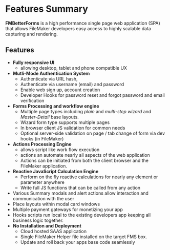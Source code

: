 # Features Summary

**FMBetterForms** is a high performance single page web application \(SPA\) that allows FileMaker developers easy access to highly scalable data capturing and rendering.

## Features

* **Fully responsive UI** 
  * allowing desktop, tablet and phone compatible UX
* **Mutli-Mode Authentication System** 
  * Authenticate via URL hash,
  * Authenticate via username \(email\) and password
  * Enable web sign up, account creation
  * Developer Hooks for password reset and forgot password and email verification
* **Forms Processing and workflow engine**
  * Multiple page types including _plain_ and _multi-step wizard_ and _Master-Detail_ base layouts.
  * Wizard form type supports multiple pages
  * In browser client JS validation for common needs
  * Optional server-side validation on page / tab change of form via dev hooks \(in FileMaker\)
* **Actions Processing Engine** 
  * allows script like work flow execution
  * actions an automate nearly all aspects of the web application 
  * Actions can be initiated from both the client browser and the FileMaker application.
* **Reactive JavaScript Calculation Engine**
  * Perform on the fly reactive calculations for nearly any element or parameter anywhere
  * Write full JS functions that can be called from any action
* Various Summary modals and alert actions allow interaction and communication with the user
* Place layouts within modal card windows 
* Multiple payment gateways for monetizing your app
* Hooks scripts run local to the existing developers app keeping all business logic together.
* **No Installation and Deployment** 
  * Cloud hosted SAAS application
  * Single FileMaker Helper file installed on the target FMS box.
  * Update and roll back your apps base code seamlessly

